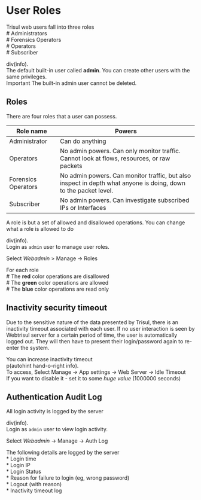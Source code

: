 # User Roles

Trisul web users fall into three roles  
\# Administrators  
\# Forensics Operators  
\# Operators  
\# Subscriber

div(info).  
The default built-in user called **admin**. You can create other users
with the same privileges.  
<span class="label-danger label">Important</span> The built-in admin
user cannot be deleted.

## Roles

There are four roles that a user can possess.

| Role name | Powers |
|----|----|
| Administrator | Can do anything |
| Operators | No admin powers. Can only monitor traffic. Cannot look at flows, resources, or raw packets |
| Forensics Operators | No admin powers. Can monitor traffic, but also inspect in depth what anyone is doing, down to the packet level. |
| Subscriber | No admin powers. Can investigate subscribed IPs or Interfaces |

A role is but a set of allowed and disallowed operations. You can change
what a role is allowed to do

div(info).  
Login as `admin` user to manage user roles.

<div class="info hand-o-right autohint">

Select *Webadmin* \> Manage -\> Roles

</div>

For each role  
\# The **red** color operations are disallowed  
\# The **green** color operations are allowed  
\# The **blue** color operations are read only

## Inactivity security timeout

Due to the sensitive nature of the data presented by Trisul, there is an
inactivity timeout associated with each user. If no user interaction is
seen by Webtrisul server for a certain period of time, the user is
automatically logged out. They will then have to present their
login/password again to re-enter the system.

You can increase inactivity timeout  
p(autohint hand-o-right info).  
To access, Select Manage -\> App settings -\> Web Server -\> Idle
Timeout  
If you want to disable it - set it to some *huge value* (1000000
seconds)

## Authentication Audit Log

All login activity is logged by the server

div(info).  
Login as `admin` user to view login activity.

<div class="info hand-o-right autohint">

Select *Webadmin* -\> Manage -\> Auth Log

</div>

The following details are logged by the server  
\* Login time  
\* Login IP  
\* Login Status  
\* Reason for failure to login (eg, wrong password)  
\* Logout (with reason)  
\* Inactivity timeout log
